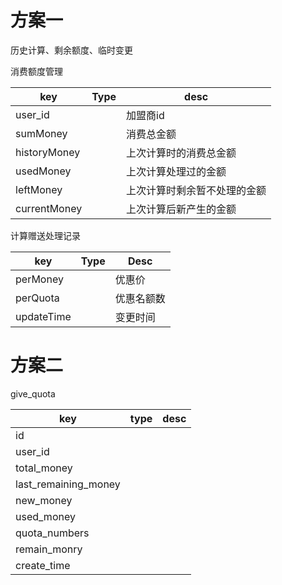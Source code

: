 # 方案一

历史计算、剩余额度、临时变更

消费额度管理

| key          | Type | desc                         |
| ------------ | ---- | ---------------------------- |
| user_id      |      | 加盟商id                     |
| sumMoney     |      | 消费总金额                   |
| historyMoney |      | 上次计算时的消费总金额       |
| usedMoney    |      | 上次计算处理过的金额         |
| leftMoney    |      | 上次计算时剩余暂不处理的金额 |
| currentMoney |      | 上次计算后新产生的金额       |

计算赠送处理记录

| key        | Type | Desc       |
| ---------- | ---- | ---------- |
| perMoney   |      | 优惠价     |
| perQuota   |      | 优惠名额数 |
| updateTime |      | 变更时间   |

# 方案二

give_quota

| key                  | type | desc |
| -------------------- | ---- | ---- |
| id                   |      |      |
| user_id              |      |      |
| total_money          |      |      |
| last_remaining_money |      |      |
| new_money            |      |      |
| used_money           |      |      |
| quota_numbers        |      |      |
| remain_monry         |      |      |
| create_time          |      |      |

